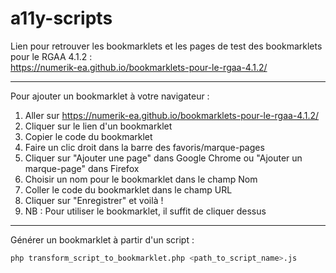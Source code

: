 # a11y-scripts

Lien pour retrouver les bookmarklets et les pages de test des bookmarklets pour le RGAA 4.1.2 :  
https://numerik-ea.github.io/bookmarklets-pour-le-rgaa-4.1.2/

---

Pour ajouter un bookmarklet à votre navigateur :  
1. Aller sur https://numerik-ea.github.io/bookmarklets-pour-le-rgaa-4.1.2/
2. Cliquer sur le lien d'un bookmarklet
3. Copier le code du bookmarklet
4. Faire un clic droit dans la barre des favoris/marque-pages
5. Cliquer sur "Ajouter une page" dans Google Chrome ou "Ajouter un marque-page" dans Firefox
6. Choisir un nom pour le bookmarklet dans le champ Nom
7. Coller le code du bookmarklet dans le champ URL
8. Cliquer sur "Enregistrer" et voilà !
9. NB : Pour utiliser le bookmarklet, il suffit de cliquer dessus

---

Générer un bookmarklet à partir d'un script :  
```bash
php transform_script_to_bookmarklet.php <path_to_script_name>.js
```

